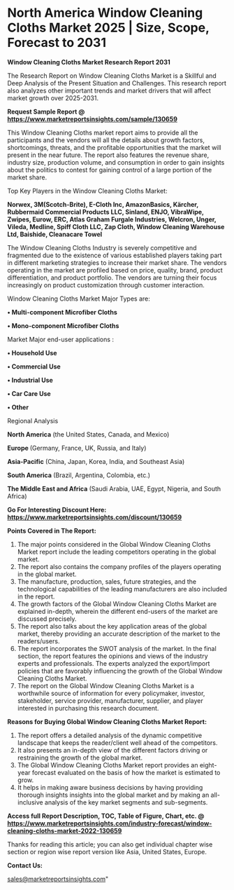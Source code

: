 # North America Window Cleaning Cloths Market 2025 | Size, Scope, Forecast to 2031

<strong>Window Cleaning Cloths Market Research Report 2031</strong>

The Research Report on Window Cleaning Cloths Market is a Skillful and Deep Analysis of the Present Situation and Challenges. This research report also analyzes other important trends and market drivers that will affect market growth over 2025-2031.

<strong>Request Sample Report @ <a href=https://www.marketreportsinsights.com/sample/130659>https://www.marketreportsinsights.com/sample/130659</a></strong>

This Window Cleaning Cloths market report aims to provide all the participants and the vendors will all the details about growth factors, shortcomings, threats, and the profitable opportunities that the market will present in the near future. The report also features the revenue share, industry size, production volume, and consumption in order to gain insights about the politics to contest for gaining control of a large portion of the market share.

Top Key Players in the Window Cleaning Cloths Market:

<strong>Norwex, 3M(Scotch-Brite), E-Cloth Inc, AmazonBasics, Kärcher, Rubbermaid Commercial Products LLC, Sinland, ENJO, VibraWipe, Zwipes, Eurow, ERC, Atlas Graham Furgale Industries, Welcron, Unger, Vileda, Medline, Spiff Cloth LLC, Zap Cloth, Window Cleaning Warehouse Ltd, Baishide, Cleanacare Towel</strong>

The Window Cleaning Cloths Industry is severely competitive and fragmented due to the existence of various established players taking part in different marketing strategies to increase their market share. The vendors operating in the market are profiled based on price, quality, brand, product differentiation, and product portfolio. The vendors are turning their focus increasingly on product customization through customer interaction.

Window Cleaning Cloths Market Major Types are:

<strong>• Multi-component Microfiber Cloths

• Mono-component Microfiber Cloths</strong>

Market Major end-user applications :

<strong>• Household Use

• Commercial Use

• Industrial Use

• Car Care Use

• Other</strong>

Regional Analysis

</u><strong><b>North America</b></strong> (the United States, Canada, and Mexico)

<strong><b>Europe </b></strong>(Germany, France, UK, Russia, and Italy)

<strong><b>Asia-Pacific</b></strong> (China, Japan, Korea, India, and Southeast Asia)

<strong><b>South America</b></strong> (Brazil, Argentina, Colombia, etc.)

<strong><b>The Middle East and Africa</b></strong> (Saudi Arabia, UAE, Egypt, Nigeria, and South Africa)

<strong>Go For Interesting Discount Here: <a href=https://www.marketreportsinsights.com/discount/130659>https://www.marketreportsinsights.com/discount/130659</a></strong>

<strong>Points Covered in The Report:</strong>
<ol>
  <li>The major points considered in the Global Window Cleaning Cloths Market report include the leading competitors operating in the global market.</li>
  <li>The report also contains the company profiles of the players operating in the global market.</li>
  <li>The manufacture, production, sales, future strategies, and the technological capabilities of the leading manufacturers are also included in the report.</li>
  <li>The growth factors of the Global Window Cleaning Cloths Market are explained in-depth, wherein the different end-users of the market are discussed precisely.</li>
  <li>The report also talks about the key application areas of the global market, thereby providing an accurate description of the market to the readers/users.</li>
  <li>The report incorporates the SWOT analysis of the market. In the final section, the report features the opinions and views of the industry experts and professionals. The experts analyzed the export/import policies that are favorably influencing the growth of the Global Window Cleaning Cloths Market.</li>
  <li>The report on the Global Window Cleaning Cloths Market is a worthwhile source of information for every policymaker, investor, stakeholder, service provider, manufacturer, supplier, and player interested in purchasing this research document.</li>
</ol>
<strong>Reasons for Buying Global Window Cleaning Cloths Market Report:</strong>

<ol>
  <li>The report offers a detailed analysis of the dynamic competitive landscape that keeps the reader/client well ahead of the competitors.</li>
  <li>It also presents an in-depth view of the different factors driving or restraining the growth of the global market.</li>
  <li>The Global Window Cleaning Cloths Market report provides an eight-year forecast evaluated on the basis of how the market is estimated to grow.</li>
  <li>It helps in making aware business decisions by having providing thorough insights insights into the global market and by making an all-inclusive analysis of the key market segments and sub-segments.</li>
</ol>
<strong>Access full Report Description, TOC, Table of Figure, Chart, etc. @ <a href=https://www.marketreportsinsights.com/industry-forecast/window-cleaning-cloths-market-2022-130659>https://www.marketreportsinsights.com/industry-forecast/window-cleaning-cloths-market-2022-130659</a></strong>


Thanks for reading this article; you can also get individual chapter wise section or region wise report version like Asia, United States, Europe.

<strong>Contact Us:</strong>

sales@marketreportsinsights.com"
